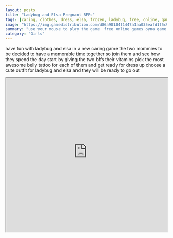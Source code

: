 ```yaml
---
layout: posts
title: "Ladybug and Elsa Pregnant BFFs"
tags: [caring, clothes, dress, elsa, frozen, ladybug, free, online, games, oyna, game, free, games, play, play, games]
image: "https://img.gamedistribution.com/d86a98184f1447a1aa035eafd1f5c9d3.jpg"
summary: "use your mouse to play the game  free online games oyna game free games play play games"
category: "Girls"
---
```


have fun with ladybug and elsa in a new caring game the two mommies to be decided to have a memorable time together so join them and see how they spend the day start by giving the two bffs their vitamins pick the most awesome belly tattoo for each of them and get ready for dress up choose a cute outfit for ladybug and elsa and they will be ready to go out

<iframe width="100%" height="480px;" src="https://flash.gamedistribution.com?game=d86a98184f1447a1aa035eafd1f5c9d3"></iframe>